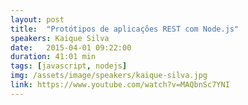 ```yaml
---
layout: post
title:  "Protótipos de aplicações REST com Node.js"
speakers: Kaique Silva
date:   2015-04-01 09:22:00
duration: 41:01 min
tags: [javascript, nodejs]
img: /assets/image/speakers/kaique-silva.jpg
link: https://www.youtube.com/watch?v=MAQbnSc7YNI
---
```

